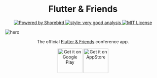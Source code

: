 <h1 align="center">Flutter & Friends</h1>
<p align="center">
  <a href="https://shorebird.dev">    
    <img alt="Powered by Shorebird" src="https://img.shields.io/endpoint?url=https://tinyurl.com/shorebirddev&style=for-the-badge">
  </a>
  <a href="https://pub.dev/packages/very_good_analysis">
    <img alt="style: very good analysis" src="https://img.shields.io/badge/style-very_good_analysis-B22C89.svg?style=for-the-badge">
  </a>  
  <a href="https://opensource.org/licenses/MIT">    
    <img alt="MIT License" src="https://img.shields.io/badge/License-MIT-blue.svg?style=for-the-badge">
  </a>
</p>

![hero](./art/hero.png)

<p align="center">The official <a href="https://www.flutterfriends.dev/">Flutter & Friends</a> conference app.</p>

<p align="center">
  <a href="https://play.google.com/store/apps/details?id=com.felangel.flutter_and_friends"><img alt="Get it on Google Play" src="art/google_play_badge.png" height="80px"/></a>
  <a href="https://apps.apple.com/us/app/flutter-friends/id6462616068"><img alt="Get it on AppStore" src="art/appstore_badge.png" height="80px"/></a>
</p>
